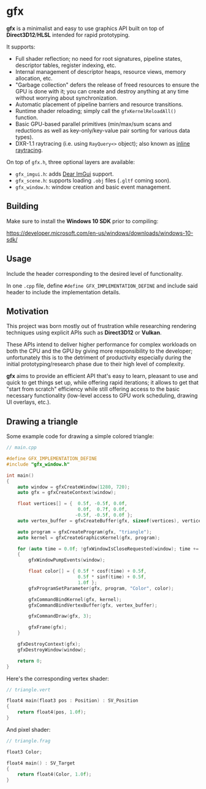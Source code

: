 # gfx

**gfx** is a minimalist and easy to use graphics API built on top of **Direct3D12**/**HLSL** intended for rapid prototyping.

It supports:

- Full shader reflection; no need for root signatures, pipeline states, descriptor tables, register indexing, etc.
- Internal management of descriptor heaps, resource views, memory allocation, etc.
- "Garbage collection" defers the release of freed resources to ensure the GPU is done with it; you can create and destroy anything at any time without worrying about synchronization.
- Automatic placement of pipeline barriers and resource transitions.
- Runtime shader reloading; simply call the `gfxKernelReloadAll()` function.
- Basic GPU-based parallel primitives (min/max/sum scans and reductions as well as key-only/key-value pair sorting for various data types).
- DXR-1.1 raytracing (i.e. using `RayQuery<>` object); also known as [inline raytracing](https://microsoft.github.io/DirectX-Specs/d3d/Raytracing.html#inline-raytracing).

On top of `gfx.h`, three optional layers are available:

- `gfx_imgui.h`: adds [Dear ImGui](https://github.com/ocornut/imgui) support.
- `gfx_scene.h`: supports loading `.obj` files (`.gltf` coming soon).
- `gfx_window.h`: window creation and basic event management.

## Building

Make sure to install the **Windows 10 SDK** prior to compiling:

https://developer.microsoft.com/en-us/windows/downloads/windows-10-sdk/

## Usage

Include the header corresponding to the desired level of functionality.

In one `.cpp` file, define `#define GFX_IMPLEMENTATION_DEFINE` and include said header to include the implementation details.

## Motivation

This project was born mostly out of frustration while researching rendering techniques using explicit APIs such as **Direct3D12** or **Vulkan**.

These APIs intend to deliver higher performance for complex workloads on both the CPU and the GPU by giving more responsibility to the developer; unfortunately this is to the detriment of productivity especially during the initial prototyping/research phase due to their high level of complexity.

**gfx** aims to provide an efficient API that's easy to learn, pleasant to use and quick to get things set up, while offering rapid iterations; it allows to get that "start from scratch" efficiency while still offering access to the basic necessary functionality (low-level access to GPU work scheduling, drawing UI overlays, etc.).

## Drawing a triangle

Some example code for drawing a simple colored triangle:

```cpp
// main.cpp

#define GFX_IMPLEMENTATION_DEFINE
#include "gfx_window.h"

int main()
{
    auto window = gfxCreateWindow(1280, 720);
    auto gfx = gfxCreateContext(window);

    float vertices[] = {  0.5f, -0.5f, 0.0f,
                          0.0f,  0.7f, 0.0f,
                         -0.5f, -0.5f, 0.0f };
    auto vertex_buffer = gfxCreateBuffer(gfx, sizeof(vertices), vertices);

    auto program = gfxCreateProgram(gfx, "triangle");
    auto kernel = gfxCreateGraphicsKernel(gfx, program);

    for (auto time = 0.0f; !gfxWindowIsCloseRequested(window); time += 0.1f)
    {
        gfxWindowPumpEvents(window);

        float color[] = { 0.5f * cosf(time) + 0.5f,
                          0.5f * sinf(time) + 0.5f,
                          1.0f };
        gfxProgramSetParameter(gfx, program, "Color", color);

        gfxCommandBindKernel(gfx, kernel);
        gfxCommandBindVertexBuffer(gfx, vertex_buffer);

        gfxCommandDraw(gfx, 3);

        gfxFrame(gfx);
    }

    gfxDestroyContext(gfx);
    gfxDestroyWindow(window);

    return 0;
}
```

Here's the corresponding vertex shader:

```cpp
// triangle.vert

float4 main(float3 pos : Position) : SV_Position
{
    return float4(pos, 1.0f);
}
```

And pixel shader:

```cpp
// triangle.frag

float3 Color;

float4 main() : SV_Target
{
    return float4(Color, 1.0f);
}
```
